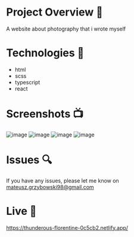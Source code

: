 # Project Overview 🎉
A website about photography that i wrote myself 


# Technologies 🔧

- html
- scss
- typescript
- react 

# Screenshots 📺
![image](https://user-images.githubusercontent.com/61913031/185743083-806b2b7b-9a54-4eb5-b736-27dbf44a7eee.png)
![image](https://user-images.githubusercontent.com/61913031/185743088-86778a64-9050-472c-84ef-86f48c110304.png)
![image](https://user-images.githubusercontent.com/61913031/185743097-b05cff16-883a-429b-9433-a4b3ab710cdf.png)
![image](https://user-images.githubusercontent.com/61913031/185743103-40f1c932-c71b-4597-98f9-311bf1ff5dcc.png)

# Issues 🔍

If you have any issues, please let me know on mateusz.grzybowski98@gmail.com

# Live 📍

https://thunderous-florentine-0c5cb2.netlify.app/
